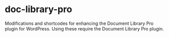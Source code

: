 # doc-library-pro
Modifications and shortcodes for enhancing the Document Library Pro plugin for WordPress. Using these require the Document Library Pro plugin.
